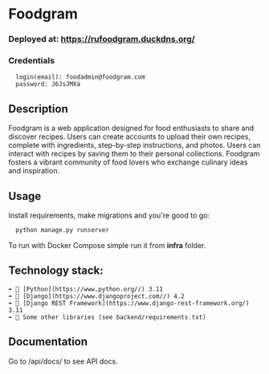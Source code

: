 
# Foodgram


### Deployed at: https://rufoodgram.duckdns.org/

### Credentials
```
  login(email): foodadmin@foodgram.com
  password: J6JsJMXa
```

## Description

Foodgram is a web application designed for food enthusiasts to share and discover recipes. Users can create accounts to upload their own recipes, complete with ingredients, step-by-step instructions, and photos. Users can interact with recipes by saving them to their personal collections. Foodgram fosters a vibrant community of food lovers who exchange culinary ideas and inspiration.

## Usage
Install requirements, make migrations and you're good to go:
```bash
  python manage.py runserver
```
To run with Docker Compose simple run it from **infra** folder.

## Technology stack:
```
➡️ 🐍 [Python](https://www.python.org//) 3.11
➡️ 🦄 [Django](https://www.djangoproject.com//) 4.2
➡️ 🦄 [Django REST Framework](https://www.django-rest-framework.org/) 3.11
➡️ 🐉 Some other libraries (see backend/requirements.txt)
```

## Documentation

Go to /api/docs/ to see API docs.
